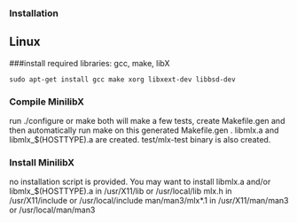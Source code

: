 ### Installation

## Linux

###install required libraries: gcc, make, libX

`sudo apt-get install gcc make xorg libxext-dev libbsd-dev`

### Compile MinilibX

run ./configure or make both will make a few tests, create Makefile.gen and then automatically run make on this generated Makefile.gen . libmlx.a and libmlx_$(HOSTTYPE).a are created. test/mlx-test binary is also created.

### Install MinilibX

no installation script is provided. You may want to install
libmlx.a and/or libmlx_$(HOSTTYPE).a in /usr/X11/lib or /usr/local/lib
mlx.h in /usr/X11/include or /usr/local/include
man/man3/mlx*.1 in /usr/X11/man/man3 or /usr/local/man/man3
